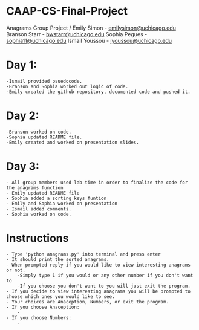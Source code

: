 # CAAP-CS-Final-Project
Anagrams Group Project / Emily Simon - emilysimon@uchicago.edu
Branson Starr - bwstarr@uchicago.edu
Sophia Pegues - sophia11@uchicago.edu
Ismail Youssou - iyoussou@uchicago.edu

# Day 1:
    -Ismail provided psuedocode.
    -Branson and Sophia worked out logic of code.
    -Emily created the github repository, documented code and pushed it.
# Day 2:
    -Branson worked on code.
    -Sophia updated README file.
    -Emily created and worked on presentation slides.
# Day 3:
    - All group members used lab time in order to finalize the code for the anagrams function 
    - Emily updated README file
    - Sophia added a sorting keys funtion
    - Emily and Sophia worked on presentation
    - Ismail added comments.
    - Sophia worked on code.

# Instructions
    - Type 'python anagrams.py' into terminal and press enter
    - It should print the sorted anagrams.
    - When prompted reply if you would like to view interesting anagrams or not.
        -Simply type 1 if you would or any other number if you don't want to
        -If you choose you don't want to you will just exit the program.
    - If you decide to view interesting anagrams you will be prompted to choose which ones you would like to see.
    - Your choices are Anaception, Numbers, or exit the program.
    - If you choose Anaception:
        -
    - If you choose Numbers:
        - 
